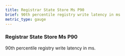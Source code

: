 ```yaml
---
title: Registrar State Store Ms P90
brief: 90th percentile registry write latency in ms
metric_type: gauge
---
```

### Registrar State Store Ms P90

90th percentile registry write latency in ms.